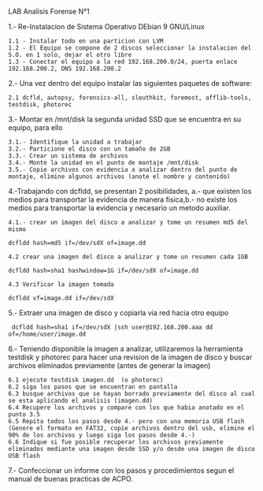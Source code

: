 LAB Analisis Forense N°1

1.- Re-Instalacion de Sistema Operativo DEbian 9 GNU/Linux 

    1.1 - Instalar todo en una particion con LVM
    1.2 - El Equipo se compone de 2 discos seleccionar la instalacion del S.O. en 1 solo, dejar el otro libre
    1.3 - Conectar el equipo a la red 192.168.200.0/24, puerta enlace 192.168.200.2, DNS 192.168.200.2

2.- Una vez dentro del equipo instalar las siguientes paquetes de software:

    2.1 dcfld, autopsy, forensics-all, sleuthkit, foremost, afflib-tools, testdisk, photorec

3.- Montar en /mnt/disk la segunda unidad SSD que se encuentra en su equipo, para ello

    3.1.- Identifique la unidad a trabajar
    3.2.- Particione el disco con un tamaño de 2GB
    3.3.- Crear un sistema de archivos
    3.4.- Monte la unidad en el punto de montaje /mnt/disk
    3.5.- Copie archivos con evidencia a analizar dentro del punto de montaje, elimine algunos archivos (anote el nombre y contenido)

4.-Trabajando con dcfldd, se presentan 2 posibilidades, a.- que existen los medios para transportar la evidencia de manera fisica,b.- no existe los medios para transportar la evidencia y necesario un metodo auxiliar.

    4.1.- crear un imagen del disco a analizar y tome un resumen md5 del mismo

    dcfldd hash=md5 if=/dev/sdX of=image.dd

    4.2 crear una imagen del disco a analizar y tome un resumen cada 1GB

    dcfldd hash=sha1 hashwindow=1G if=/dev/sdX of=image.dd

    4.3 Verificar la imagen tomada

    dcfldd vf=image.dd if=/dev/sdX

5.- Extraer una imagen de disco y copiarla via red hacia otro equipo

     dcfldd hash=sha1 if=/dev/sdX |ssh user@192.168.200.aaa dd of=/home/user/image.dd

6.- Teniendo disponible la imagen a analizar, utilizaremos la herramienta testdisk y photorec para hacer una revision de la imagen de disco y buscar archivos eliminados previamente (antes de generar la imagen)

    6.1 ejecute testdisk imagen.dd  (o photorec)
    6.2 siga los pasos que se encuentran en pantalla
    6.3 busque archivos que se hayan borrado previamente del disco al cual se esta aplicando el analisis (imagen.dd)
    6.4 Recupere los archivos y compare con los que habia anotado en el punto 3.5
    6.5 Repita todos los pasos desde 4.- pero con una memoria USB flash (Genere el formato en FAT32, copie archivos dentro del usb, elimine el 90% de los archivos y luego siga los pasos desde 4.-)
    6.6 Indique si fue posible recuperar los archivos previamente eliminados mediante una imagen desde SSD y/o desde una imagen de disco USB flash

7.- Confeccionar un informe con los pasos y procedimientos segun el manual de buenas practicas de ACPO.






